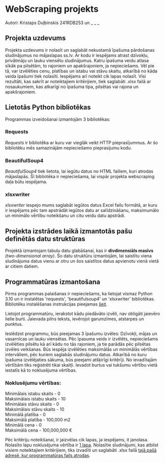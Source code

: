 # WebScraping projekts
Autori: Kristaps Duļbinskis 241RDB253 un _ _ _

## Projekta uzdevums
Projekta uzdevums ir nolasīt un saglabāt nekustamā īpašuma pārdošanas sludinājumus no mājaslapas ss.lv. Ar kodu ir iespējams atrast dzīvokļu, privātmāju un lauku viensētu sludinājumus.
Katru īpašuma veidu atlasa sīkāk pa pilsētām, to rajoniem un apakšrajoniem, ja nepieciešams. Vēl pie tā, var izvēlēties cenu, platības un istabu vai stāvu skaitu, atkarībā no kāda veida īpašumi tiek nolasīti. Iespējams arī noteikt cik lapas nolasīt.
Visi rezultāti, kas sakrīt ar noteiktajiem kritērijiem, tiek saglabāti .xlsx failā ar nosaukumiem, kas atkarīgi no īpašuma tipa, pilsētas vai rajona un apakšrajoniem.

## Lietotās Python bibliotēkas
Programmas izveidošanai izmantojām 3 bibliotēkas:
### Requests
_Requests_ ir bibliotēka ar kuru var vieglāk veikt HTTP pieprasījummus. Ar šo bibliotēku mēs samazinājām nepieciešamo pieprasijumu kodu.
### BeautifulSoup4
_BeautifulSoup4_ tiek lietota, lai iegūtu datus no HTML failiem, kuri atrodas mājaslapās. Šī bibliotēka ir nepieciešama, lai vispār projekta webscraping daļa būtu iespējama.
### xlsxwriter
_xlsxwriter_ iespejo mums saglabāt iegūtos datus Excel failu formātā, ar kuru ir iespējams pēc tam apstrādāt iegūtos datu ar salīdzināšanu, maksimumālo un minimālo vērtību noteikšanu un citu veidu datu apstrādi.

## Projekta izstrādes laikā izmantotās pašu definētās datu struktūras
Projektā izmantojam tabulu datu glabāšanai, kas ir __divdimensiāls masīvs__ _(two-dimensional array)_. Šo datu struktūru izmantojām, lai saistītu viena sludinājuma datus vienu ar otru un šos saistītos datus apvienotu vienā vietā ar citiem datiem.

## Programmatūras izmantošana
Pirms programmas palaišanas ir nepieciešams, ka lietojat vismaz Python 3.10 un ir instalētas 'requests', 'beautifulsoup4' un 'xlsxwriter' bibliotēkas. Bibliotēku instalēšanas instrukcijas pieejamas [šeit](https://packaging.python.org/en/latest/tutorials/installing-packages/). 

Lietojot programmatūru, ierakstot kādu piedāvāto izvēli, nav obligāti jaievēro lielie burti. Jaievada pilns teksts, ievērojot garumzīmes, atstarpes un punktus.

Ieslēdzot programmu, būs pieejamas 3 īpašumu izvēles: Dzīvokļi, mājas un vasarnīcas un lauku viensētas.
Pēc īpasuma veids ir izvēlēts, nepieciešams izvēlēties pilsētu kā arī kādu no tās rajoniem, ja tie parādās pēc pilsētas izvēles veikšanas.
Būs iespēja izvēlēties maksimālās un minimālās vērtības intervāliem, pēc kuriem saglabās sludinājumu datus. Atkarībā no kuru īpašuma izvēlējaties sākuma, būs pieejami atšķirīgi kritērīji. No ievadītajām vērtībām tiks reģistrēti tikai skaitļi. Ievadot burtus vai tukšumu vērtību vietā iestatīs kā to noklusējuma vērtības.

### Noklusējumu vērtības:
Minimālais istabu skaits - 0  
Maksimālais istabu skaits - 10  
Minimālais stāvu skaits - 0  
Maksimālais stāvu skaits - 10  
Minimālā platība - 0  
Maksimālā platība - 100,000 m2  
Minimālā cena - 0  
Maksimālā cena - 100,000,000 €  

Pēc kritēriju noteikšanai, ir jaizvēlas cik lapas, ja iespējams, it janolasa. Nolasīto lapu noklusējuma vērtība ir <ins>1 lapa</ins>.
Nolasītie sludinājumi, kas atbilst visiem noteiktajiem kritērijiem, tiks izvadīti un saglabāti .xlsx failā <ins>tajā pašā adresē, kur programmatūras fails atrodas</ins>.
